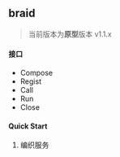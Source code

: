 ## braid

> 当前版本为**原型**版本 v1.1.x

#### 接口
* Compose
* Regist
* Call
* Run
* Close

#### Quick Start

1. 编织服务
```go

```
